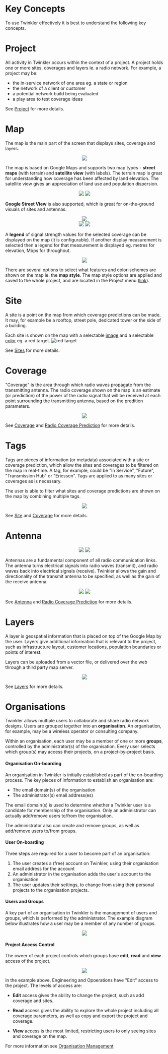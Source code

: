 # 
# Key Concepts

To use Twinkler effectively it is best to understand the following key concepts.

# Project

All activity in Twinkler occurs within the context of a project.  A project holds one or more sites, coverages and layers ie. a radio network. For example, a project may be:

* the in-service network of one area eg. a state or region
* the network of a client or customer
* a potential network build being evaluated
* a play area to test coverage ideas

See [Project](/map-menu?id=sites) for more details.

# Map

The map is the main part of the screen that displays sites, coverage and layers. 

<div style="text-align:center"><img src="/_media/map_types.png" /></div>

The map is based on Google Maps and supports two map types - **street maps** (with terrain) and **satellite view** (with labels). The terrain map is great for understanding how coverage has been affected by land elevation. The satellite view gives an appreciation of land use and population dispersion.

<div style="text-align:center"><img src="/_media/terrain_example.png"/>&nbsp;<img src="/_media/satellite_example.png" /></div>

**Google Street View** is also supported, which is great for on-the-ground visuals of sites and antennas.

<div style="text-align:center"><img src="/_media/streetview_man.png"/></div>

<div style="text-align:center"><img src="/_media/streetview_selection.png"/>&nbsp;<img src="/_media/streetview_example_01.png" /></div>

A **legend** of signal strength values for the selected coverage can be displayed on the map (it is configurable). If another display measurement is selected then a legend for that measurement is displayed eg. metres for elevation, Mbps for throughout.

<div style="text-align:center"><img src="/_media/legend_dbm.png" /></div>

There are several options to select what features and color-schemes are shown on the map ie. the **map style**. The map style options are applied and saved to the whole project, and are located in the Project menu ([link](map-menu.md?id=map-style)).

# Site

A site is a point on the map from which coverage predictions can be made. It may, for example be a rooftop, street pole, dedicated tower or the side of a building.

Each site is shown on the map with a selectable [image](/parameters?id=IMAGES) and a selectable [color](/parameters?id=COLORS) eg. a red target. ![red target](/_media/red_target.png)

See [Sites](/map-menu?id=sites) for more details.

# Coverage

"Coverage" is the area through which radio waves propagate from the transmitting antenna. The radio coverage shown on the map is an estimate (or prediction) of the power of the radio signal that will be received at each point surrounding the transmitting antenna, based on the predition parameters.

<div style="text-align:center"><img src="/_media/coverage_example.png"/></div>

See [Coverage](/map-menu?id=coverage) and [Radio Coverage Prediction](radio-prediction.md?id=radio-coverage-prediction) for more details.

# Tags

Tags are pieces of information (or metadata) associated with a site or coverage prediction, which allow the sites and coverages to be filtered on the map in real-time. A tag, for example, could be "In Service", "Future", "Transmission Hub" or "Ericsson". Tags are applied to as many sites or coverages as is necessary.

The user is able to filter what sites and coverage predictions are shown on the map by combining multiple tags. 

<div style="text-align:center"><img src="/_media/tag_example.png" /></div>

See [Site](/map-menu?id=site) and [Coverage](/map-menu?id=coverage) for more details.

# Antenna

<div style="text-align:center"><img src="/_media/antenna_ceiling.png"/>&nbsp;<img src="/_media/antenna_patch.png"/></div>

Antennas are a fundamental component of all radio communication links. The antenna turns electrical signals into radio waves (transmit), and radio waves back into electrical signals (receive). Twinkler allows the gain and directionality of the transmit antenna to be specified, as well as the gain of the receive antenna.  

<div style="text-align:center"><img src="/_media/antenna_panel.png"/>&nbsp;<img src="/_media/antenna_tower.png"/></div>

See [Antenna](/main-menu?id=antenna) and [Radio Coverage Prediction](radio-prediction?id=radio-coverage-prediction) for more details.

# Layers

A layer is geospatial information that is placed on top of the Google Map by the user. Layers give additional information that is relevant to the project, such as infrastructure layout, customer locations, population boundaries or points of interest.

Layers can be uploaded from a vector file, or delivered over the web through a third party map server.

<div style="text-align:center"><img src="/_media/layers_example.png"/></div>

See [Layers](/map-menu?id=layers) for more details.

# Organisations

Twinkler allows multiple users to collaborate and share radio network designs. Users are grouped together into an **organisation**. An organisation, for example, may be a wireless operator or consulting company.

Within an organisation, each user may be a member of one or more **groups**, controlled by the administrator(s) of the organisation. Every user selects which group(s) may access their projects, on a project-by-project basis. 

#### Organisation On-boarding

An organisation in Twinkler is initially established as part of the on-boarding process. The key pieces of information to establish an organisation are:

* The email domain(s) of the organisation
* The administrator(s) email address(es)

The email domain(s) is used to determine whether a Twinkler user is a candidate for membership of the organisation. Only an administrator can actually add/remove users to/from the organisation. 

The administrator also can create and remove groups, as well as add/remove users to/from groups.

#### User On-boarding

Three steps are required for a user to become part of an organisation:

1. The user creates a (free) account on Twinkler, using their organisation email address for the account
2. An administrator in the organisation adds the user's account to the organisation
3. The user updates their settings, to change from using their personal projects to the organisation projects.  

#### Users and Groups 

A key part of an organisation in Twinkler is the management of users and groups, which is performed by the administrator. The example diagram below illustrates how a user may be a member of any number of groups.

<div style="text-align:center"><img src="/_media/organisation.png" /></div>

#### Project Access Control

The owner of each project controls which groups have **edit**, **read** and **view** access of the project.

<div style="text-align:center"><img src="/_media/access_control.png" /></div>

In the example above, Engineering and Opoerations have "Edit" access to the project. The levels of access are:

* **Edit** access gives the ability to change the project, such as add coverage and sites.

* **Read** access gives the ability to explore the whole project including all coverage parameters, as well as copy and export the project and coverage.

* **View** access is the most limited, restricting users to only seeing sites and coverage on the map.

For more information see [Organisation Management](main-menu?id=organisation-management)
